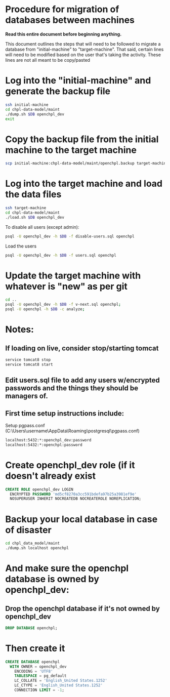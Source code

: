 # Procedure for migration of databases between machines

**Read this entire document before beginning anything.**

This document outlines the steps that will need to be followed to migrate a database from "initial-machine" to "target-machine". That said, certain lines will need to be modified based on the user that's taking the activity. These lines are not all meant to be copy/pasted

# Log into the "initial-machine" and generate the backup file

```sh
ssh initial-machine
cd chpl-data-model/maint
./dump.sh $DB openchpl_dev
exit
```

# Copy the backup file from the initial machine to the target machine

```sh
scp initial-machine:chpl-data-model/maint/openchpl.backup target-machine:chpl-data-model/maint/openchpl.backup
```

# Log into the target machine and load the data files

```sh
ssh target-machine
cd chpl-data-model/maint
./load.sh $DB openchpl_dev
```

To disable all users (except admin):

```sh
psql -U openchpl_dev -h $DB -f disable-users.sql openchpl
```

Load the users

```sh
psql -U openchpl_dev -h $DB -f users.sql openchpl
```

# Update the target machine with whatever is "new" as per git

```sh
cd ..
psql -U openchpl_dev -h $DB -f v-next.sql openchpl;
psql -U openchpl -h $DB -c analyze;
```

# Notes:

## If loading on live, consider stop/starting tomcat

```sh
service tomcat8 stop
service tomcat8 start
```

## Edit users.sql file to add any users w/encrypted passwords and the things they should be managers of.

## First time setup instructions include:

Setup pgpass.conf (C:\Users\username\AppData\Roaming\postgresql\pgpass.conf)

```sh
localhost:5432:*:openchpl_dev:password
localhost:5432:*:openchpl:password
```

# Create openchpl_dev role (if it doesn't already exist

```sql
CREATE ROLE openchpl_dev LOGIN
  ENCRYPTED PASSWORD 'md5cf8270a3cc591bdefa97b25a3981ef9e'
  NOSUPERUSER INHERIT NOCREATEDB NOCREATEROLE NOREPLICATION;
```

# Backup your local database in case of disaster

```sh
cd chpl_data_model/maint
./dump.sh localhost openchpl
```

# And make sure the openchpl database is owned by openchpl_dev:

## Drop the openchpl database if it's not owned by openchpl_dev

```sql
DROP DATABASE openchpl;
```

# Then create it

```sql
CREATE DATABASE openchpl
  WITH OWNER = openchpl_dev
    ENCODING = 'UTF8'
    TABLESPACE = pg_default
    LC_COLLATE = 'English_United States.1252'
    LC_CTYPE = 'English_United States.1252'
    CONNECTION LIMIT = -1;
```
